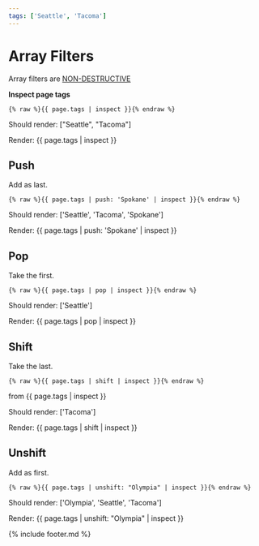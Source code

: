 ```yaml
---
tags: ['Seattle', 'Tacoma']
---
```


# Array Filters

Array filters are [NON-DESTRUCTIVE](https://ashmaroli.github.io/jekyll/docs/templates/)

**Inspect page tags**

```liquid
{% raw %}{{ page.tags | inspect }}{% endraw %}
```

Should render: ["Seattle", "Tacoma"]

Render: {{ page.tags | inspect }}

## Push

Add as last.

```liquid
{% raw %}{{ page.tags | push: 'Spokane' | inspect }}{% endraw %}
```

Should render: ['Seattle', 'Tacoma', 'Spokane']

Render: {{ page.tags | push: 'Spokane' | inspect }}

## Pop

Take the first.

```liquid
{% raw %}{{ page.tags | pop | inspect }}{% endraw %}
```

Should render: ['Seattle']

Render: {{ page.tags | pop | inspect }}

## Shift

Take the last.

```liquid
{% raw %}{{ page.tags | shift | inspect }}{% endraw %}
```

from {{ page.tags | inspect }}

Should render: ['Tacoma']

Render: {{ page.tags | shift | inspect }}

## Unshift

Add as first.

```liquid
{% raw %}{{ page.tags | unshift: "Olympia" | inspect }}{% endraw %}
```

Should render: ['Olympia', 'Seattle', 'Tacoma']

Render: {{ page.tags | unshift: "Olympia" | inspect }}

{% include footer.md %}
